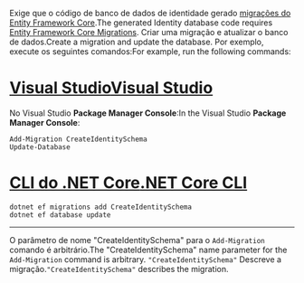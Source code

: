 <span data-ttu-id="b326e-101">Exige que o código de banco de dados de identidade gerado [migrações do Entity Framework Core](/ef/core/managing-schemas/migrations/).</span><span class="sxs-lookup"><span data-stu-id="b326e-101">The generated Identity database code requires [Entity Framework Core Migrations](/ef/core/managing-schemas/migrations/).</span></span> <span data-ttu-id="b326e-102">Criar uma migração e atualizar o banco de dados.</span><span class="sxs-lookup"><span data-stu-id="b326e-102">Create a migration and update the database.</span></span> <span data-ttu-id="b326e-103">Por exemplo, execute os seguintes comandos:</span><span class="sxs-lookup"><span data-stu-id="b326e-103">For example, run the following commands:</span></span>

# <a name="visual-studiotabvisual-studio"></a>[<span data-ttu-id="b326e-104">Visual Studio</span><span class="sxs-lookup"><span data-stu-id="b326e-104">Visual Studio</span></span>](#tab/visual-studio)

<span data-ttu-id="b326e-105">No Visual Studio **Package Manager Console**:</span><span class="sxs-lookup"><span data-stu-id="b326e-105">In the Visual Studio **Package Manager Console**:</span></span>

```PMC
Add-Migration CreateIdentitySchema
Update-Database
```

# <a name="net-core-clitabnetcore-cli"></a>[<span data-ttu-id="b326e-106">CLI do .NET Core</span><span class="sxs-lookup"><span data-stu-id="b326e-106">.NET Core CLI</span></span>](#tab/netcore-cli)

```cli
dotnet ef migrations add CreateIdentitySchema
dotnet ef database update
```

---

<span data-ttu-id="b326e-107">O parâmetro de nome "CreateIdentitySchema" para o `Add-Migration` comando é arbitrário.</span><span class="sxs-lookup"><span data-stu-id="b326e-107">The "CreateIdentitySchema" name parameter for the `Add-Migration` command is arbitrary.</span></span> <span data-ttu-id="b326e-108">`"CreateIdentitySchema"` Descreve a migração.</span><span class="sxs-lookup"><span data-stu-id="b326e-108">`"CreateIdentitySchema"` describes the migration.</span></span>
